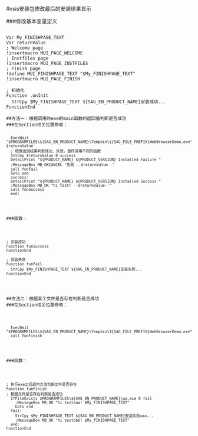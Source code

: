 #nsis安装包修改最后的安装结果显示 

###修改基本变量定义 
<pre><code>
Var My_FINISHPAGE_TEXT 
Var returnValue 
; Welcome page 
!insertmacro MUI_PAGE_WELCOME 
; Instfiles page 
!insertmacro MUI_PAGE_INSTFILES 
; Finish page 
!define MUI_FINISHPAGE_TEXT "$My_FINISHPAGE_TEXT" 
!insertmacro MUI_PAGE_FINISH 

; 初始化 
Function .onInit 
  StrCpy $My_FINISHPAGE_TEXT ${SAG_EN_PRODUCT_NAME}安装成功... 
FunctionEnd 

##方法一：根据调用的exe的main函数的返回值判断是否成功 
###在Section相关位置修改： 
<pre><code>
  ExecWait "$PROGRAMFILES\${SAG_EN_PRODUCT_NAME}\Tempbin\${SAG_FILE_PREFIX}WebBrowserDemo.exe" $returnValue 
  ; 根据返回结果判断成功、失败，最终调用不同的函数 
  IntCmp $returnValue 0 success 
  DetailPrint "${PRODUCT_NAME} ${PRODUCT_VERSION} Installed Failure " 
  ;MessageBox MB_OKCANCEL "失败 --$returnValue--" 
  call funFail 
  Goto end 
  success: 
  DetailPrint "${PRODUCT_NAME} ${PRODUCT_VERSION} Installed Success " 
  ;MessageBox MB_OK "hi test! --$returnValue--" 
  call funSuccess 
  end: 
</code></pre>
###函数： 
<pre><code>
; 安装成功 
Function funSuccess 
FunctionEnd 

; 安装失败 
Function funFail 
  StrCpy $My_FINISHPAGE_TEXT ${SAG_EN_PRODUCT_NAME}安装失败... 
FunctionEnd 
</code></pre>

##方法二：根据某个文件是否存在判断是否成功 
###在Section相关位置修改： 
<pre><code>
  ExecWait "$PROGRAMFILES\${SAG_EN_PRODUCT_NAME}\Tempbin\${SAG_FILE_PREFIX}WebBrowserDemo.exe" 
  call funFinish 
</code></pre>
###函数： 
<pre><code>
; 执行exe之后调用方法判断文件是否存在 
Function funFinish 
; 根据文件是否存在判断是否成功 
  IfFileExists $PROGRAMFILES\${SAG_EN_PRODUCT_NAME}\aa.exe 0 fail 
    ;MessageBox MB_OK "hi testaaa! $My_FINISHPAGE_TEXT" 
    Goto end 
  fail: 
    StrCpy $My_FINISHPAGE_TEXT ${SAG_EN_PRODUCT_NAME}安装失败aaa... 
    ;MessageBox MB_OK "hi testbbb! $My_FINISHPAGE_TEXT" 
  end: 
FunctionEnd 
</code></pre>

